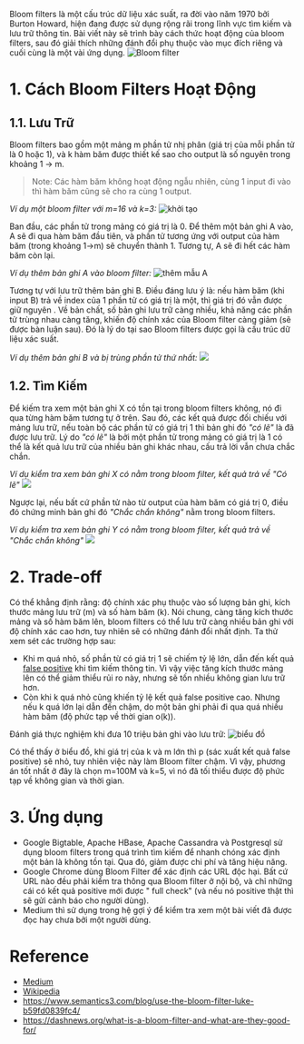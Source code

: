 Bloom filters là một cấu trúc dữ liệu xác suất, ra đời vào năm 1970 bởi Burton Howard, hiện đang được sử dụng rộng rãi trong lĩnh vực tìm kiếm và lưu trữ thông tin. Bài viết này sẽ trình bày cách thức hoạt động của bloom filters, sau đó giải thích những đánh đổi phụ thuộc vào mục đích riêng và cuối cùng là một vài ứng dụng.
![Bloom filter](https://miro.medium.com/max/700/1*Ccg1nIXZuqC87oggw2yP0A.jpeg)
# 1. Cách Bloom Filters Hoạt Động
## 1.1. Lưu Trữ
Bloom filters bao gồm một mảng m phần tử nhị phân (giá trị của mỗi phần tử là 0 hoặc 1), và k hàm băm được thiết kế sao cho output là số nguyên trong khoảng 1 -> m. 

> Note: Các hàm băm không hoạt động ngẫu nhiên, cùng 1 input đi vào thì hàm băm cũng sẽ cho ra cùng 1 output.

*Ví dụ một bloom filter với m=16 và k=3:*
![khởi tạo](https://images.viblo.asia/d901f8fc-0932-4b17-85f1-9a592357e5bf.png)

Ban đầu, các phần tử trong mảng có giá trị là 0. Để thêm một bản ghi A vào, A sẽ đi qua hàm băm đầu tiên, và phần tử tương ứng với output của hàm băm (trong khoảng 1->m) sẽ chuyển thành 1. Tương tự, A sẽ đi hết các hàm băm còn lại.

*Ví dụ thêm bản ghi A vào bloom filter:*
![thêm mẫu A](https://images.viblo.asia/f3cd3c0b-3d4c-4e9c-a088-729c0adf0768.png)

Tương tự với lưu trữ thêm bản ghi B. Điều đáng lưu ý là: nếu hàm băm (khi input B) trả về index của 1 phần tử có giá trị là một, thì giá trị đó vẫn được giữ nguyên . Về bản chất, số bản ghi lưu trữ càng nhiều, khả năng các phần tử trùng nhau càng tăng, khiến độ chính xác của Bloom filter càng giảm (sẽ được bàn luận sau). Đó là lý do tại sao Bloom filters được gọi là cấu trúc dữ liệu xác suất.

*Ví dụ thêm bản ghi B và bị trùng phần tử thứ nhất:*
![](https://images.viblo.asia/4239c9d1-b2d2-48a7-9b3a-3bcd5a71d581.png)

## 1.2. Tìm Kiếm
Để kiếm tra xem một bản ghi X có tồn tại trong bloom filters không, nó đi qua từng hàm băm tương tự ở trên. Sau đó, các kết quả được đối chiếu với mảng lưu trữ, nếu toàn bộ các phần tử có giá trị 1 thì bản ghi đó *"có lẽ"* là đã được lưu trữ. Lý do *"có lẽ"* là bởi một phần tử trong mảng có giá trị là 1 có thể là kết quả lưu trữ của nhiều bản ghi khác nhau, cấu trả lời vẫn chưa chắc chắn.

*Ví dụ kiểm tra xem bản ghi X có nằm trong bloom filter, kết quả trả về "Có lẽ"*
![](https://images.viblo.asia/fd72b533-e693-4497-95b3-2fa1a1fb962d.png)

Ngược lại, nếu bất cứ phần tử nào từ output của hàm băm có giá trị 0, điều đó chứng minh bản ghi đó *"Chắc chắn không"* nằm trong bloom filters.

*Ví dụ kiểm tra xem bản ghi Y có nằm trong bloom filter, kết quả trả về "Chắc chắn không"*
![](https://images.viblo.asia/587a0738-597c-4582-90fa-3ce0872b00b5.png)

# 2. Trade-off
Có thể khẳng định rằng: độ chính xác phụ thuộc vào số lượng bản ghi, kích thước mảng lưu trữ (m) và số hàm băm (k). Nói chung, càng tăng kích thước mảng và số hàm băm lên, bloom filters có thể lưu trữ càng nhiều bản ghi với độ chính xác cao hơn, tuy nhiên sẽ có những đánh đổi nhất định. Ta thử xem sét các trường hợp sau:
- Khi m quá nhỏ, số phần từ có giá trị 1 sẽ chiếm tỷ lệ lớn, dẫn đến kết quả [false positive](https://en.wikipedia.org/wiki/False_positives_and_false_negatives) khi tìm kiếm thông tin. Vì vậy việc tăng kích thước mảng lên có thể giảm thiểu rủi ro này, nhưng sẽ tốn nhiều không gian lưu trữ hơn.
- Còn khi k quá nhỏ cũng khiến tỷ lệ kết quả false positive cao. Nhưng nếu k quá lớn lại dẫn đến chậm, do một bản ghi phải đi qua quá nhiều hàm băm (độ phức tạp về thời gian o(k)).

Đánh giá thực nghiệm khi đưa 10 triệu bản ghi vào lưu trữ:
![biểu đồ](https://www.semantics3.com/blog/content/images/downloaded_images/use-the-bloom-filter-luke-b59fd0839fc4/1-q19dtMYxee6YK7KFSRbWcg.png)

Có thể thấy ở biểu đồ, khi giá trị của k và m lớn thì p (sác xuất kết quả false positive) sẽ nhỏ, tuy nhiên việc này làm Bloom filter chậm. Vì vậy, phương án tốt nhất ở đây là chọn m=100M và k=5, vì nó đã tối thiểu được độ phức tạp về không gian và thời gian.

# 3. Ứng dụng
* Google Bigtable, Apache HBase, Apache Cassandra và Postgresql sử dụng bloom filters trong quá trình tìm kiếm để nhanh chóng xác định một bản là không tồn tại. Qua đó, giảm được chi phí và tăng hiệu năng.
* Google Chrome dùng Bloom Filter để xác định các URL độc hại. Bất cứ URL nào đều phải kiểm tra thông qua Bloom filter ở nội bộ, và chỉ những cái có kết quả positive mới được " full check" (và nếu nó positive thật thì sẽ gửi cảnh báo cho người dùng). 
* Medium thì sử dụng trong hệ gợi ý để kiểm tra xem một bài viết đã được đọc hay chưa bởi một người dùng.

# Reference
* [Medium](https://medium.com/system-design-blog/bloom-filter-a-probabilistic-data-structure-12e4e5cf0638)
* [Wikipedia](https://en.wikipedia.org/wiki/False_positives_and_false_negatives)
* https://www.semantics3.com/blog/use-the-bloom-filter-luke-b59fd0839fc4/
* https://dashnews.org/what-is-a-bloom-filter-and-what-are-they-good-for/